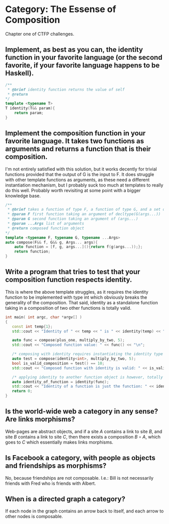 # Category: The Essense of Composition
Chapter one of CTFP challenges.

## Implement, as best as you can, the identity function in your favorite language (or the second favorite, if your favorite language happens to be Haskell).

```cpp
/**
 * @brief identity function returns the value of self
 * @return 
*/
template <typename T>
T identity(T&& param){
    return param;
}
```

## Implement the composition function in your favorite language. It takes two functions as arguments and returns a function that is their composition.

I'm not entirely satisfied with this solution, but it works decently for trivial functions provided that the output of G is the input to F. It does struggle with other template functions as arguments, as these need a different instantiation mechanism, but I probably suck too much at templates to really do this well. Probably worth revisiting at some point with a bigger knowledge base.

```cpp
/**
 * @brief takes a function of type F, a function of type G, and a set of arguments and returns a composed function object
 * @param F first function taking an argument of decltype(G(args...))
 * @param G second function taking an argument of (args...)
 * @param ...Args list of arguments
 * @return composed function object
*/
template <typename F, typename G, typename ...Args>
auto compose(F&& f, G&& g, Args... args){
    auto function = [f, g, args...](){return f(g(args...));};
    return function;
}
```

## Write a program that tries to test that your composition function respects identity.

This is where the above template struggles, as it requires the identity function to be implemented with type int which obviously breaks the generality of the composition. That said, identity as a standalone function taking in a composition of two other functions is totally valid.

```cpp
int main( int argc, char *argv[] )
{       
   const int temp{1};   
   std::cout << "Identity of " << temp << " is " << identity(temp) << "\n";

   auto func = compose(plus_one, multiply_by_two, 5);
   std::cout << "Composed function value: " << func() << "\n";

   /* composing with identity requires instantiating the identity type explicitely, which is bad */
   auto test = compose(identity<int>, multiply_by_two, 5);
   bool is_valid_composition = test() == 10;
   std::cout << "Composed function with identity is valid: " << is_valid_composition << "\n";

   /* applying identity to another function object is however, totally valid */
   auto identity_of_function = identity(func);
   std::cout << "Identity of a function is just the function: " << identity_of_function() << "\n";
   return 0;   
}
```

## Is the world-wide web a category in any sense? Are links morphisms?
Web-pages are abstract objects, and if a site $A$ contains a link to site $B$, and site $B$ contains a link to site $C$, then there exists a composition $B\circ A$, which goes to $C$ which essentially makes links morphisms.

## Is Facebook a category, with people as objects and friendships as morphisms?
No, because friendships are not composable. I.e.: Bill is not necessarily friends with Fred who is friends with Albert.

## When is a directed graph a category?
If each node in the graph contains an arrow back to itself, and each arrow to other nodes is composable.